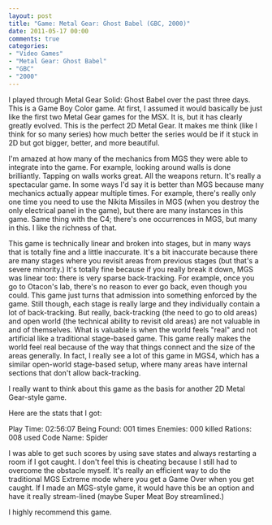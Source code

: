 ```yaml
---
layout: post
title: "Game: Metal Gear: Ghost Babel (GBC, 2000)"
date: 2011-05-17 00:00
comments: true
categories:
- "Video Games"
- "Metal Gear: Ghost Babel"
- "GBC"
- "2000"
---
```


I played through Metal Gear Solid: Ghost Babel over the past three
days. This is a Game Boy Color game. At first, I assumed it would
basically be just like the first two Metal Gear games for the
MSX. It is, but it has clearly greatly evolved. This is the
perfect 2D Metal Gear. It makes me think (like I think for so many
series) how much better the series would be if it stuck in 2D but
got bigger, better, and more beautiful.

I'm amazed at how many of the mechanics from MGS they were able to
integrate into the game. For example, looking around walls is done
brilliantly. Tapping on walls works great. All the weapons
return. It's really a spectacular game. In some ways I'd say it is
better than MGS because many mechanics actually appear multiple
times. For example, there's really only one time you need to use
the Nikita Missiles in MGS (when you destroy the only electrical
panel in the game), but there are many instances in this
game. Same thing with the C4; there's one occurrences in MGS, but
many in this. I like the richness of that.

This game is technically linear and broken into stages, but in
many ways that is totally fine and a little inaccurate. It's a bit
inaccurate because there are many stages where you revisit areas
from previous stages (but that's a severe minority.) It's totally
fine because if you really break it down, MGS was linear too:
there is very sparse back-tracking. For example, once you go to
Otacon's lab, there's no reason to ever go back, even though you
could. This game just turns that admission into something enforced
by the game. Still though, each stage is really large and they
individually contain a lot of back-tracking. But really,
back-tracking (the need to go to old areas) and open world (the
technical ability to revisit old areas) are not valuable in and of
themselves. What is valuable is when the world feels "real" and
not artificial like a traditional stage-based game. This game
really makes the world feel real because of the way that things
connect and the size of the areas generally. In fact, I really see
a lot of this game in MGS4, which has a similar open-world
stage-based setup, where many areas have internal sections that
don't allow back-tracking.

I really want to think about this game as the basis for another 2D
Metal Gear-style game.

Here are the stats that I got:

Play Time: 02:56:07
Being Found: 001 times
Enemies: 000 killed
Rations: 008 used
Code Name: Spider

I was able to get such scores by using save states and always
restarting a room if I got caught. I don't feel this is cheating
because I still had to overcome the obstacle myself. It's really
an efficient way to do the traditional MGS Extreme mode where you
get a Game Over when you get caught. If I made an MGS-style game,
it would have this be an option and have it really stream-lined
(maybe Super Meat Boy streamlined.)

I highly recommend this game.
